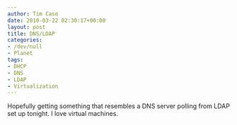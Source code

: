 ```yaml
---
author: Tim Case
date: 2010-03-22 02:30:17+00:00
layout: post
title: DNS/LDAP
categories:
- /dev/null
- Planet
tags:
- DHCP
- DNS
- LDAP
- Virtualization
---
```


Hopefully getting something that resembles a DNS server polling from LDAP set up tonight. I love virtual machines.
